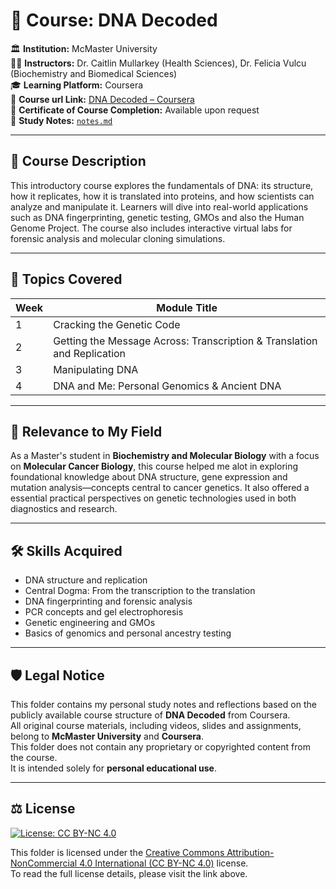 # 🧬 Course: DNA Decoded

🏛️ **Institution:** McMaster University  
👩‍🏫 **Instructors:** Dr. Caitlin Mullarkey (Health Sciences), Dr. Felicia Vulcu (Biochemistry and Biomedical Sciences)  
🎓 **Learning Platform:** Coursera  
🔗 **Course url Link:** [DNA Decoded – Coursera](https://www.coursera.org/learn/dna-decoded)  
📜 **Certificate of Course Completion:** Available upon request  
📝 **Study Notes:** [`notes.md`](./notes.md)


---

## 🧠 Course Description

This introductory course explores the fundamentals of DNA: its structure, how it replicates, how it is translated into proteins, and how scientists can analyze and manipulate it. Learners will dive into real-world applications such as DNA fingerprinting, genetic testing, GMOs and also the Human Genome Project. The course also includes interactive virtual labs for forensic analysis and molecular cloning simulations.

---

## 🧬 Topics Covered

| Week | Module Title                                      |
|------|---------------------------------------------------|
| 1    | Cracking the Genetic Code                         |
| 2    | Getting the Message Across: Transcription & Translation and Replication |
| 3    | Manipulating DNA                                  |
| 4    | DNA and Me: Personal Genomics & Ancient DNA       |

---

## 🔬 Relevance to My Field

As a Master's student in **Biochemistry and Molecular Biology** with a focus on **Molecular Cancer Biology**, this course helped me alot in exploring foundational knowledge about DNA structure, gene expression and mutation analysis—concepts central to cancer genetics. It also offered a essential practical perspectives on genetic technologies used in both diagnostics and research.

---

## 🛠️ Skills Acquired

- DNA structure and replication
- Central Dogma: From the transcription to the translation
- DNA fingerprinting and forensic analysis
- PCR concepts and gel electrophoresis
- Genetic engineering and GMOs
- Basics of genomics and personal ancestry testing

---


## 🛡️ Legal Notice

This folder contains my personal study notes and reflections based on the publicly available course structure of **DNA Decoded** from Coursera.  
All original course materials, including videos, slides and assignments, belong to **McMaster University** and **Coursera**.  
This folder does not contain any proprietary or copyrighted content from the course.  
It is intended solely for **personal educational use**.

---

## ⚖️ License

[![License: CC BY-NC 4.0](https://img.shields.io/badge/License-CC%20BY--NC%204.0-lightgrey.svg)](https://creativecommons.org/licenses/by-nc/4.0/)

This folder is licensed under the [Creative Commons Attribution-NonCommercial 4.0 International (CC BY-NC 4.0)](https://creativecommons.org/licenses/by-nc/4.0/legalcode) license.  
To read the full license details, please visit the link above.

